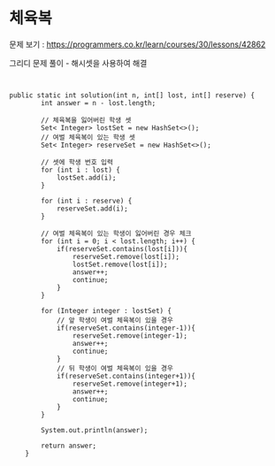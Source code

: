 # 체육복 

문제 보기 : <https://programmers.co.kr/learn/courses/30/lessons/42862>

그리디 문제 풀이 - 해시셋을 사용하여 해결


<pre><code>

public static int solution(int n, int[] lost, int[] reserve) {
        int answer = n - lost.length;

        // 체육복을 잃어버린 학생 셋
        Set< Integer> lostSet = new HashSet<>();
        // 여벌 체육복이 있는 학생 셋
        Set< Integer> reserveSet = new HashSet<>();

        // 셋에 학생 번호 입력
        for (int i : lost) {
            lostSet.add(i);
        }

        for (int i : reserve) {
            reserveSet.add(i);
        }

        // 여벌 체육복이 있는 학생이 잃어버린 경우 체크
        for (int i = 0; i < lost.length; i++) {
            if(reserveSet.contains(lost[i])){
                reserveSet.remove(lost[i]);
                lostSet.remove(lost[i]);
                answer++;
                continue;
            }
        }

        for (Integer integer : lostSet) {
            // 앞 학생이 여벌 체육복이 있을 경우
            if(reserveSet.contains(integer-1)){
                reserveSet.remove(integer-1);
                answer++;
                continue;
            }
            // 뒤 학생이 여벌 체육복이 있을 경우
            if(reserveSet.contains(integer+1)){
                reserveSet.remove(integer+1);
                answer++;
                continue;
            }
        }

        System.out.println(answer);

        return answer;
    }

    </code></pre>